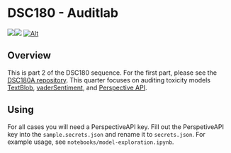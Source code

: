 # DSC180 - Auditlab 
<a  href="https://github.com/jonathanlo411/dsc180b/releases"><img  src="https://img.shields.io/github/v/release/jonathanlo411/dsc180b"></a><a  href="https://github.com/jonathanlo411/dsc180b/blob/main/LICENSE"><img  src="https://img.shields.io/github/license/jonathanlo411/dsc180b"></a>
[![Alt](https://repobeats.axiom.co/api/embed/1b4b2b98c4e4c93342bc7f974c3e4d91b43087b7.svg "Repobeats analytics image for DSC180B")](https://github.com/jonathanlo411/dsc180b/pulse/monthly)

## Overview
This is part 2 of the DSC180 sequence. For the first part, please see the [DSC180A repository](https://github.com/jonathanlo411/dsc180a). This quarter focuses on auditing toxicity models [TextBlob](https://textblob.readthedocs.io/en/dev/), [vaderSentiment](https://github.com/cjhutto/vaderSentiment), and [Perspective API](https://perspectiveapi.com/).

## Using
For all cases you will need a PerspectiveAPI key. Fill out the PerspetiveAPI key into the `sample.secrets.json` and rename it to `secrets.json`. For example usage, see `notebooks/model-exploration.ipynb`.

